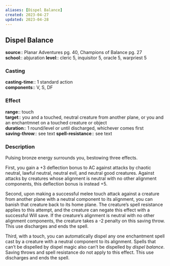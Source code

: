 ```yaml
---
aliases: [Dispel Balance]
created: 2023-04-27
updated: 2023-04-28
---
```


## Dispel Balance

**source**:: Planar Adventures pg. 40, Champions of Balance pg. 27  
**school**:: abjuration
**level**:: cleric 5, inquisitor 5, oracle 5, warpriest 5

### Casting

**casting-time**:: 1 standard action  
**components**:: V, S, DF

### Effect

**range**:: touch  
**target**:: you and a touched, neutral creature from another plane, or you and an enchantmnet on a touched creature or object  
**duration**:: 1 round/level or until discharged, whichever comes first  
**saving-throw**:: see text
**spell-resistance**:: see text

### Description

Pulsing bronze energy surrounds you, bestowing three effects.  
  
First, you gain a +3 deflection bonus to AC against attacks by chaotic neutral, lawful neutral, neutral evil, and neutral good creatures. Against attacks by creatures whose alignment is neutral with no other alignment components, this deflection bonus is instead +5.  
  
Second, upon making a successful melee touch attack against a creature from another plane with a neutral component to its alignment, you can banish that creature back to its home plane. The creature’s spell resistance applies to this attempt, and the creature can negate this effect with a successful Will save. If the creature’s alignment is neutral with no other alignment components, the creature takes a -2 penalty on this saving throw. This use discharges and ends the spell.  
  
Third, with a touch, you can automatically dispel any one enchantment spell cast by a creature with a neutral component to its alignment. Spells that can’t be dispelled by dispel magic also can’t be dispelled by *dispel balance*. Saving throws and spell resistance do not apply to this effect. This use discharges and ends the spell.
